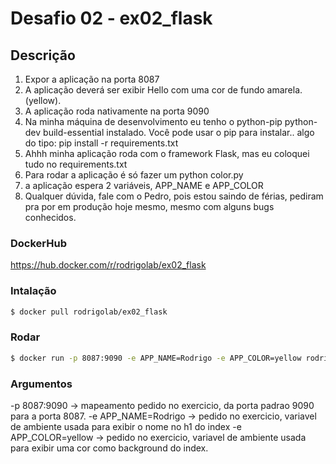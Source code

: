 Desafio 02 - ex02_flask
==============

## Descrição

1) Expor a aplicação na porta 8087
2) A aplicação deverá ser exibir Hello <seu nome> com uma cor de fundo amarela. (yellow).
3) A aplicação roda nativamente na porta 9090
4) Na minha máquina de desenvolvimento eu tenho o python-pip python-dev build-essential instalado. 
Você pode usar o pip para instalar.. algo do tipo: pip install -r requirements.txt
5) Ahhh minha aplicação roda com o framework Flask, mas eu coloquei tudo no requirements.txt
6) Para rodar a aplicação é só fazer um python color.py 
7) a aplicação espera 2 variáveis, APP_NAME e APP_COLOR
8) Qualquer dúvida, fale com o Pedro, pois estou saindo de férias, pediram pra por em produção hoje mesmo, 
mesmo com alguns bugs conhecidos.

### DockerHub
https://hub.docker.com/r/rodrigolab/ex02_flask

### Intalação
```bash
$ docker pull rodrigolab/ex02_flask
```

### Rodar
```bash
$ docker run -p 8087:9090 -e APP_NAME=Rodrigo -e APP_COLOR=yellow rodrigolab/ex02_flask
```

### Argumentos
-p 8087:9090 -> mapeamento pedido no exercicio, da porta padrao 9090 para a porta 8087.
-e APP_NAME=Rodrigo -> pedido no exercicio, variavel de ambiente usada para exibir o nome no h1 do index
-e APP_COLOR=yellow -> pedido no exercicio, variavel de ambiente usada para exibir uma cor como background do index.
